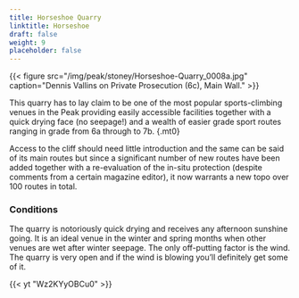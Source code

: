 ```yaml
---
title: Horseshoe Quarry
linktitle: Horseshoe
draft: false
weight: 9
placeholder: false
---
```





{{< figure src="/img/peak/stoney/Horseshoe-Quarry_0008a.jpg" caption="Dennis Vallins on Private Prosecution (6c), Main Wall." >}}

This quarry has to lay claim to be one of the most popular sports-climbing venues in the Peak providing easily accessible facilities together with a quick drying face (no seepage!) and a wealth of easier grade sport routes ranging in grade from 6a through to 7b.
{.mt0}

Access to the cliff should need little introduction and the same can be said of its main routes but since a significant number of new routes have been added together with a re-evaluation of the in-situ protection (despite comments from a certain magazine editor), it now warrants a new topo over 100 routes in total.

### Conditions

The quarry is notoriously quick drying and receives any afternoon sunshine going. It is an ideal venue in the winter and spring months when other venues are wet after winter seepage. The only off-putting factor is the wind. The quarry is very open and if the wind is blowing you’ll definitely get some of it.

{{< yt "Wz2KYyOBCu0" >}}

